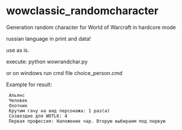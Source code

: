 # wowclassic_randomcharacter
Generation random character for World of Warcraft in hardcore mode

russian language in print and data!

use as is.

execute:
python wowrandchar.py

or on windows run cmd file
choice_person.cmd

Example for result:
```
 Альянс
 Человек
 Охотник
 Крутим гачу на вид персонажа: 1 раз(а)
 Созвездие для WOTLK: 4
 Первая профессия: Наложение чар. Вторую выбираем под первую
```
